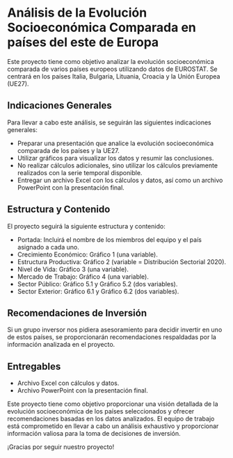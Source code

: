 # Análisis de la Evolución Socioeconómica Comparada en  países del este de Europa

Este proyecto tiene como objetivo analizar la evolución socioeconómica comparada de varios países europeos utilizando datos de EUROSTAT. Se centrará en los países Italia, Bulgaria, Lituania, Croacia y la Unión Europea (UE27).

## Indicaciones Generales

Para llevar a cabo este análisis, se seguirán las siguientes indicaciones generales:

- Preparar una presentación que analice la evolución socioeconómica comparada de los países y la UE27.
- Utilizar gráficos para visualizar los datos y resumir las conclusiones.
- No realizar cálculos adicionales, sino utilizar los cálculos previamente realizados con la serie temporal disponible.
- Entregar un archivo Excel con los cálculos y datos, así como un archivo PowerPoint con la presentación final.

## Estructura y Contenido

El proyecto seguirá la siguiente estructura y contenido:

- Portada: Incluirá el nombre de los miembros del equipo y el país asignado a cada uno.
- Crecimiento Económico: Gráfico 1 (una variable).
- Estructura Productiva: Gráfico 2 (variable = Distribución Sectorial 2020).
- Nivel de Vida: Gráfico 3 (una variable).
- Mercado de Trabajo: Gráfico 4 (una variable).
- Sector Público: Gráfico 5.1 y Gráfico 5.2 (dos variables).
- Sector Exterior: Gráfico 6.1 y Gráfico 6.2 (dos variables).

## Recomendaciones de Inversión

Si un grupo inversor nos pidiera asesoramiento para decidir invertir en uno de estos países, se proporcionarán recomendaciones respaldadas por la información analizada en el proyecto.

## Entregables

- Archivo Excel con cálculos y datos.
- Archivo PowerPoint con la presentación final.

Este proyecto tiene como objetivo proporcionar una visión detallada de la evolución socioeconómica de los países seleccionados y ofrecer recomendaciones basadas en los datos analizados. El equipo de trabajo está comprometido en llevar a cabo un análisis exhaustivo y proporcionar información valiosa para la toma de decisiones de inversión.

¡Gracias por seguir nuestro proyecto!
